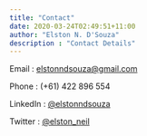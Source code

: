 ```yaml
---
title: "Contact"
date: 2020-03-24T02:49:51+11:00
author: "Elston N. D'Souza"
description : "Contact Details"
---
```


Email : elstonndsouza@gmail.com 

Phone : (+61) 422 896 554

LinkedIn : [@elstonndsouza](https://www.linkedin.com/in/elstonndsouza/) 

Twitter : [@elston_neil](https://twitter.com/elston_neil)
